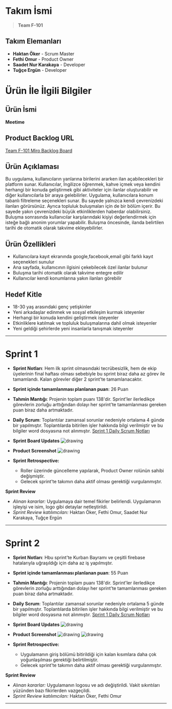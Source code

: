 # Takım İsmi

> **Team F-101**

## Takım Elemanları

- **Haktan Öker** - Scrum Master
- **Fethi Omur** - Product Owner
- **Saadet Nur Karakaya** - Developer
- **Tuğçe Ergün** - Developer

# Ürün İle İlgili Bilgiler

## Ürün İsmi

**Meetime**

## Product Backlog URL

[Team F-101 Miro Backlog Board](https://miro.com/app/board/uXjVM-3dvyk=/?share_link_id=552765924480)

## Ürün Açıklaması

Bu uygulama, kullanıcıların yanlarına birilerini ararken ilan açabilecekleri bir platform sunar. Kullanıcılar, İngilizce öğrenmek, kahve içmek veya kendini herhangi bir konuda geliştirmek gibi aktiviteler için ilanlar oluşturabilir ve diğer kullanıcılarla bir araya gelebilirler. Uygulama, kullanıcılara konum tabanlı filtreleme seçenekleri sunar. Bu sayede yalnızca kendi çevrenizdeki ilanları görürsünüz. Ayrıca topluluk buluşmaları için de bir bölüm içerir. Bu sayede yakın çevrenizdeki büyük etkinliklerden haberdar olabilirsiniz. Buluşma sonrasında kullanıcılar karşılarındaki kişiyi değerlendirmek için isteğe bağlı anonim yorumlar yapabilir. Buluşma öncesinde, ilanda belirtilen tarihi de otomatik olarak takvime ekleyebilirler.

## Ürün Özellikleri

- Kullanıcılara kayıt ekranında google,facebook,email gibi farklı kayıt seçenekleri sunulur
- Ana sayfada, kullanıcının ilgisini çekebilecek özel ilanlar bulunur
- Buluşma tarihi otomatik olarak takvime entegre edilir
- Kullanıcılar kendi konumlarına yakın ilanları görebilir

## Hedef Kitle

- 18-30 yaş arasındaki genç yetişkinler
- Yeni arkadaşlar edinmek ve sosyal etkileşim kurmak isteyenler
- Herhangi bir konuda kendini geliştirmek isteyenler
- Etkinliklere katılmak ve topluluk buluşmalarına dahil olmak isteyenler
- Yeni geldiği şehirlerde yeni insanlarla tanışmak isteyenler

---

# Sprint 1

- **Sprint Notları**: Hem ilk sprint olmasındaki tecrübesizlik, hem de ekip üyelerinin final haftası olması sebebiyle bu sprint biraz daha az görev ile tamamlandı. Kalan görevler diğer 2 sprint'te tamamlanacaktır.

- **Sprint içinde tamamlanması planlanan puan**: 26 Puan

- **Tahmin Mantığı**: Projenin toplam puanı 138'dir. Sprint'ler ilerledikçe görevlerin zorluğu arttığından dolayı her sprint'te tamamlanması gereken puan biraz daha artmaktadır.

- **Daily Scrum**: Toplantılar zamansal sorunlar nedeniyle ortalama 4 günde bir yapılmıştır. Toplantılarda bitirilen işler hakkında bilgi verilmiştir ve bu bilgiler word dosyasına not alınmıştır. [Sprint 1 Daily Scrum Notları](https://github.com/haktanoker/goua-f101/blob/haktan/bootcamp%20dosyaları/f101_daily_scrum_sprint_1.docx)

- **Sprint Board Updates**
  <img src="https://github.com/haktanoker/goua-f101/blob/haktan/bootcamp%20dosyaları/sprint_1_backlog.png" alt="drawing"/>

- **Product Screenshot**
  <img src="https://github.com/haktanoker/goua-f101/blob/haktan/bootcamp%20dosyaları/login_design.jpeg" alt="drawing"/>

- **Sprint Retrospective:**
  - Roller üzerinde güncelleme yapılarak, Product Owner rolünün sahibi değişmiştir.
  - Gelecek sprint'te takımın daha aktif olması gerektiği vurgulanmıştır.

**Sprint Review**
- _Alınan kararlar:_ Uygulamaya dair temel fikirler belirlendi. Uygulamanın işleyişi ve isim, logo gibi detaylar netleştirildi.
- _Sprint Review katılımcıları:_ Haktan Öker, Fethi Omur, Saadet Nur Karakaya, Tuğçe Ergün

---

# Sprint 2

- **Sprint Notları**: Hbu sprint'te Kurban Bayramı ve çeşitli firebase hatalarıyla uğraşıldığı için daha az iş yapılmıştır.

- **Sprint içinde tamamlanması planlanan puan**: 55 Puan

- **Tahmin Mantığı**: Projenin toplam puanı 138'dir. Sprint'ler ilerledikçe görevlerin zorluğu arttığından dolayı her sprint'te tamamlanması gereken puan biraz daha artmaktadır.

- **Daily Scrum**: Toplantılar zamansal sorunlar nedeniyle ortalama 5 günde bir yapılmıştır. Toplantılarda bitirilen işler hakkında bilgi verilmiştir ve bu bilgiler word dosyasına not alınmıştır.
[Sprint 1 Daily Scrum Notları](https://github.com/haktanoker/goua-f101/blob/haktan/bootcamp%20dosyaları/f101_daily_scrum_sprint_2.docx)

- **Sprint Board Updates**
  <img src="https://github.com/haktanoker/goua-f101/blob/haktan/bootcamp%20dosyaları/sprint_2_backlog.png" alt="drawing"/>

- **Product Screenshot**
  <img src="https://github.com/haktanoker/goua-f101/blob/haktan/bootcamp%20dosyaları/login_design_new.png" alt="drawing"/>
  <img src="https://github.com/haktanoker/goua-f101/blob/haktan/bootcamp%20dosyaları/register_design.png" alt="drawing"/>

- **Sprint Retrospective:**
  - Uygulamanın giriş bölümü bitirildiği için kalan kısımlara daha çok yoğunlaşılması gerektiği belirtilmiştir.
  - Gelecek sprint'te takımın daha aktif olması gerektiği vurgulanmıştır.

**Sprint Review**
- _Alınan kararlar:_ Uygulamanın logosu ve adı değiştirildi. Vakit sıkıntıları yüzünden bazı fikirlerden vazgeçildi.
- _Sprint Review katılımcıları:_ Haktan Öker, Fethi Omur

---
